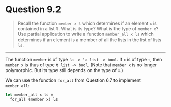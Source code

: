# Question 9.2

> Recall the function `member x l` which determines if an element `x` is contained in a list `l`.
> What is its type?
> What is the type of `member x`?
> Use partial application to write a function `member_all x ls` which determines if an element is a member of all the lists in the list of lists `ls`.

---

The function `member` is of type `'a -> 'a list -> bool`.
If `x` is of type `t`, then `member x` is thus of type `t list -> bool`.
(Note that `member x` is no longer polymorphic.
But its type still depends on the type of `x`.)

We can use the function `for_all` from Question 6.7 to implement `member_all`:
```ocaml
let member_all x ls =
  for_all (member x) ls
```
